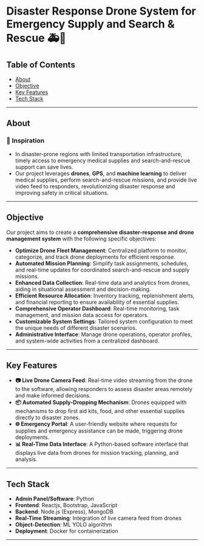 # **Disaster Response Drone System for Emergency Supply and Search & Rescue 🚑🚁**

## Table of Contents
- [About](#about)
- [Objective](#objective)
- [Key Features](#key-features)
- [Tech Stack](#tech-stack)

---

## About

### 🌟 Inspiration
- In disaster-prone regions with limited transportation infrastructure, timely access to emergency medical supplies and search-and-rescue support can save lives.
- Our project leverages **drones**, **GPS**, and **machine learning** to deliver medical supplies, perform search-and-rescue missions, and provide live video feed to responders, revolutionizing disaster response and improving safety in critical situations.

---

## Objective

Our project aims to create a **comprehensive disaster-response and drone management system** with the following specific objectives:
- **Optimize Drone Fleet Management**: Centralized platform to monitor, categorize, and track drone deployments for efficient response.
- **Automated Mission Planning**: Simplify task assignments, schedules, and real-time updates for coordinated search-and-rescue and supply missions.
- **Enhanced Data Collection**: Real-time data and analytics from drones, aiding in situational assessment and decision-making.
- **Efficient Resource Allocation**: Inventory tracking, replenishment alerts, and financial reporting to ensure availability of essential supplies.
- **Comprehensive Operator Dashboard**: Real-time monitoring, task management, and mission data access for operators.
- **Customizable System Settings**: Tailored system configuration to meet the unique needs of different disaster scenarios.
- **Administrative Interface**: Manage drone operations, operator profiles, and system-wide activities from a centralized dashboard.

---

## Key Features

- **📷 Live Drone Camera Feed**: Real-time video streaming from the drone to the software, allowing responders to assess disaster areas remotely and make informed decisions.
- **📦 Automated Supply-Dropping Mechanism**: Drones equipped with mechanisms to drop first aid kits, food, and other essential supplies directly to disaster zones.
- **🌐 Emergency Portal**: A user-friendly website where requests for supplies and emergency assistance can be made, triggering drone deployments.
- **📊 Real-Time Data Interface**: A Python-based software interface that displays live data from drones for mission tracking, planning, and analysis.

---

## Tech Stack

- **Admin Panel/Software**: Python
- **Frontend**: Reactjs, Bootstrap, JavaScript
- **Backend**: Node.js (Express), MongoDB
- **Real-Time Streaming**: Integration of live camera feed from drones
- **Object-Detection**: ML YOLO algorithm
- **Deployment**: Docker for containerization

---
